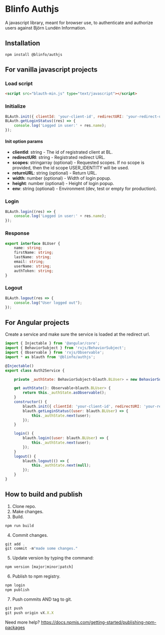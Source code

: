 # Blinfo Authjs 
A javascript library, meant for browser use, to authenticate and authorize users against Björn Lundén Information.

## Installation
```
npm install @blinfo/authjs
```

## For vanilla javascript projects
### Load script 
```html
<script src="blauth-min.js" type="text/javascript"></script>
```

### Initialize
```javascript
BLAuth.init({ clientId: 'your-client-id', redirectURI: 'your-redirect-url', scopes: ['requested-scope']});
BLAuth.getLoginStatus((res) => {
    console.log('Logged in user:' + res.name);
});
```

#### Init option params

* __clientId__: string - The id of registrated client at BL.
* __redirectURI__: string - Registrated redirect URL.
* __scopes__: stringarray (optional) - Requested scopes. If no scope is provided, then the id scope USER_IDENTITY will be used.
* __returnURL__: string (optional) - Return URL. 
* __width__: number (optional) - Width of login popup.
* __height__: number (optional) - Height of login popup.
* __env__: string (optional) - Environment (dev, test or empty for production).


### Login
```javascript
BLAuth.login((res) => {
    console.log('Logged in user:' + res.name);
});
```

### Response
```typescript
export interface BLUser {
    name: string;
    firstName: string;
    lastName: string;
    email: string;
    userName: string;
    authToken: string;
}
```

### Logout
```javascript
BLAuth.logout(res => {
    console.log("User logged out");
});
```

## For Angular projects
Create a service and make sure the service is loaded at the redirect url.

```javascript
import { Injectable } from '@angular/core';
import { BehaviorSubject } from 'rxjs/BehaviorSubject';
import { Observable } from 'rxjs/Observable';
import * as blauth from '@blinfo/authjs';

@Injectable()
export class Auth2Service {

    private _authState: BehaviorSubject<blauth.BLUser> = new BehaviorSubject(null);

    get authState(): Observable<blauth.BLUser> {
        return this._authState.asObservable();
    }
    constructor() {
        blauth.init({ clientId: 'your-client-id', redirectURI: 'your-redirect-url', scope: 'requested-scope' });
        blauth.getLoginStatus((user: blauth.BLUser) => {
            this._authState.next(user);
        });
    }

    login() {
        blauth.login((user: blauth.BLUser) => {
            this._authState.next(user);
        });
    }
    logout() {
        blauth.logout(() => {
            this._authState.next(null);
        });
    }
}
```

## How to build and publish
1. Clone repo.
2. Make changes.
3. Build.
```javascript
npm run build
```
4. Commit changes.
```javascript
git add .
git commit -m"made some changes."
```
5. Update version by typing the command:
```javascript
npm version [major|minor|patch]
```
6. Publish to npm registry.
```javascript
npm login
npm publish
```
7. Push commits AND tag to git.
```javascript
git push
git push origin vX.X.X
```
Need more help? https://docs.npmjs.com/getting-started/publishing-npm-packages

